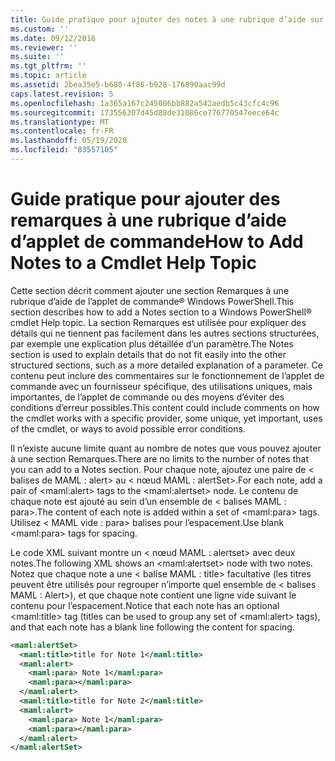 ```yaml
---
title: Guide pratique pour ajouter des notes à une rubrique d’aide sur une applet de commande | Microsoft Docs
ms.custom: ''
ms.date: 09/12/2016
ms.reviewer: ''
ms.suite: ''
ms.tgt_pltfrm: ''
ms.topic: article
ms.assetid: 2bea35e5-b680-4f86-b928-176890aac99d
caps.latest.revision: 5
ms.openlocfilehash: 1a365a167c245006bb882a542aedb5c43cfc4c96
ms.sourcegitcommit: 173556307d45d88de31086ce776770547eece64c
ms.translationtype: MT
ms.contentlocale: fr-FR
ms.lasthandoff: 05/19/2020
ms.locfileid: "83557105"
---
```

# <a name="how-to-add-notes-to-a-cmdlet-help-topic"></a><span data-ttu-id="93946-102">Guide pratique pour ajouter des remarques à une rubrique d’aide d’applet de commande</span><span class="sxs-lookup"><span data-stu-id="93946-102">How to Add Notes to a Cmdlet Help Topic</span></span>

<span data-ttu-id="93946-103">Cette section décrit comment ajouter une section Remarques à une rubrique d’aide de l’applet de commande® Windows PowerShell.</span><span class="sxs-lookup"><span data-stu-id="93946-103">This section describes how to add a Notes section to a Windows PowerShell® cmdlet Help topic.</span></span> <span data-ttu-id="93946-104">La section Remarques est utilisée pour expliquer des détails qui ne tiennent pas facilement dans les autres sections structurées, par exemple une explication plus détaillée d’un paramètre.</span><span class="sxs-lookup"><span data-stu-id="93946-104">The Notes section is used to explain details that do not fit easily into the other structured sections, such as a more detailed explanation of a parameter.</span></span> <span data-ttu-id="93946-105">Ce contenu peut inclure des commentaires sur le fonctionnement de l’applet de commande avec un fournisseur spécifique, des utilisations uniques, mais importantes, de l’applet de commande ou des moyens d’éviter des conditions d’erreur possibles.</span><span class="sxs-lookup"><span data-stu-id="93946-105">This content could include comments on how the cmdlet works with a specific provider, some unique, yet important, uses of the cmdlet, or ways to avoid possible error conditions.</span></span>

<span data-ttu-id="93946-106">Il n’existe aucune limite quant au nombre de notes que vous pouvez ajouter à une section Remarques.</span><span class="sxs-lookup"><span data-stu-id="93946-106">There are no limits to the number of notes that you can add to a Notes section.</span></span> <span data-ttu-id="93946-107">Pour chaque note, ajoutez une paire de \< balises de MAML : alert> au \< nœud MAML : alertSet>.</span><span class="sxs-lookup"><span data-stu-id="93946-107">For each note, add a pair of \<maml:alert> tags to the \<maml:alertset> node.</span></span> <span data-ttu-id="93946-108">Le contenu de chaque note est ajouté au sein d’un ensemble de \< balises MAML : para>.</span><span class="sxs-lookup"><span data-stu-id="93946-108">The content of each note is added within a set of \<maml:para> tags.</span></span> <span data-ttu-id="93946-109">Utilisez \< MAML vide : para> balises pour l’espacement.</span><span class="sxs-lookup"><span data-stu-id="93946-109">Use blank \<maml:para> tags for spacing.</span></span>

<span data-ttu-id="93946-110">Le code XML suivant montre un \< nœud MAML : alertset> avec deux notes.</span><span class="sxs-lookup"><span data-stu-id="93946-110">The following XML shows an \<maml:alertset> node with two notes.</span></span> <span data-ttu-id="93946-111">Notez que chaque note a une \< balise MAML : title> facultative (les titres peuvent être utilisés pour regrouper n’importe quel ensemble de \< balises MAML : Alert>), et que chaque note contient une ligne vide suivant le contenu pour l’espacement.</span><span class="sxs-lookup"><span data-stu-id="93946-111">Notice that each note has an optional \<maml:title> tag (titles can be used to group any set of \<maml:alert> tags), and that each note has a blank line following the content for spacing.</span></span>

```xml
<maml:alertSet>
  <maml:title>title for Note 1</maml:title>
  <maml:alert>
    <maml:para> Note 1</maml:para>
    <maml:para></maml:para>
  </maml:alert>
  <maml:title>title for Note 2</maml:title>
  <maml:alert>
    <maml:para> Note 1</maml:para>
    <maml:para></maml:para>
  </maml:alert>
</maml:alertSet>
```
